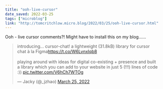 ```yaml
---
title: "ooh-live-cursor"
date_saved: 2022-03-25
tags: ["microblog"]
link: "http://tomcritchlow.micro.blog/2022/03/25/ooh-live-cursor.html"
---
```

Ooh - live cursor comments?! Might have to install this on my blog......

<blockquote class="twitter-tweet"><p lang="en" dir="ltr">introducing... cursor-chat! a lightweight (31.8kB) library for cursor chat à la Figma<a href="https://t.co/W6LvnxIqb8">https://t.co/W6LvnxIqb8</a><br><br>playing around with ideas for digital co-existing + presence and built a library which you can add to your website in just 5 (!!!) lines of code :)) <a href="https://t.co/V6hCh7WTOg">pic.twitter.com/V6hCh7WTOg</a></p>&mdash; Jacky (@_jzhao) <a href="https://twitter.com/_jzhao/status/1507377585038446602?ref_src=twsrc%5Etfw">March 25, 2022</a></blockquote> <script async src="https://platform.twitter.com/widgets.js" charset="utf-8"></script>
